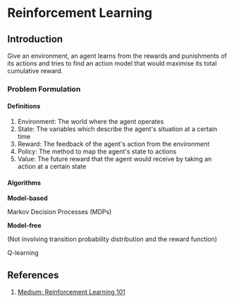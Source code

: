 # Reinforcement Learning

## Introduction

Give an environment, an agent learns from the rewards and punishments of its actions and tries to find an action model that would maximise its total cumulative reward.

### Problem Formulation

#### Definitions

1. Environment: The world where the agent operates
2. State: The variables which describe the agent's situation at a certain time
3. Reward: The feedback of the agent's action from the environment
4. Policy: The method to map the agent's state to actions
5. Value: The future reward that the agent would receive by taking an action at a certain state

#### Algorithms

**Model-based**

Markov Decision Processes \(MDPs\)

**Model-free**

\(Not involving transition probability distribution and the reward function\)

Q-learning

## References

1. [Medium: Reinforcement Learning 101](https://towardsdatascience.com/reinforcement-learning-101-e24b50e1d292)

